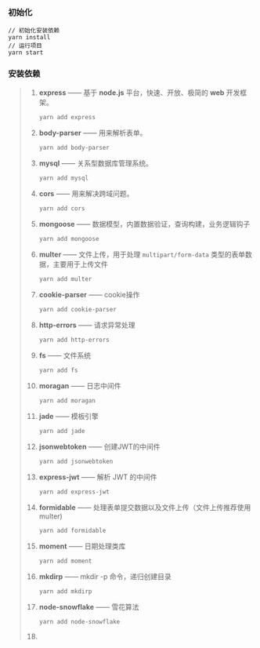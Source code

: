 ### 初始化

```
// 初始化安装依赖
yarn install
// 运行项目
yarn start
```



### 安装依赖

> 1. **express** —— 基于 **node.js** 平台，快速、开放、极简的 **web** 开发框架。
>
>    ```
>    yarn add express
>    ```
>
> 2. **body-parser** —— 用来解析表单。
>
>    ```
>    yarn add body-parser
>    ```
>
> 3. **mysql** —— 关系型数据库管理系统。
>
>    ```
>    yarn add mysql
>    ```
>
> 4. **cors** —— 用来解决跨域问题。
>
>    ```
>    yarn add cors
>    ```
>
> 5. **mongoose** —— 数据模型，内置数据验证，查询构建，业务逻辑钩子
>
>    ```
>    yarn add mongoose
>    ```
>
> 6. **multer** —— 文件上传，用于处理 `multipart/form-data` 类型的表单数据，主要用于上传文件
>
>    ```
>    yarn add multer
>    ```
>
> 7. **cookie-parser** —— cookie操作
>
>    ```
>    yarn add cookie-parser
>    ```
>
> 8. **http-errors** —— 请求异常处理
>
>    ```
>    yarn add http-errors
>    ```
>
> 9. **fs** —— 文件系统
>
>    ```
>    yarn add fs
>    ```
>
> 10. **moragan** —— 日志中间件
>
>     ```
>     yarn add moragan
>     ```
>
> 11. **jade** —— 模板引擎
>
>     ```
>     yarn add jade
>     ```
>
> 12. **jsonwebtoken** —— 创建JWT的中间件
>
>     ```
>     yarn add jsonwebtoken
>     ```
>
> 13. **express-jwt** ——  解析 JWT 的中间件
>
>     ```
>     yarn add express-jwt
>     ```
>
> 14. **formidable** ——  处理表单提交数据以及文件上传（文件上传推荐使用multer)
>
>     ```
>     yarn add formidable 
>     ```
>
> 15. **moment** ——  日期处理类库
>
>     ```
>     yarn add moment
>     ```
>
> 16. **mkdirp** ——  mkdir -p 命令，递归创建目录
>
>     ```
>     yarn add mkdirp
>     ```
>
> 17. **node-snowflake**  ——  雪花算法
>
>     ```
>     yarn add node-snowflake
>     ```
>
> 18. 

